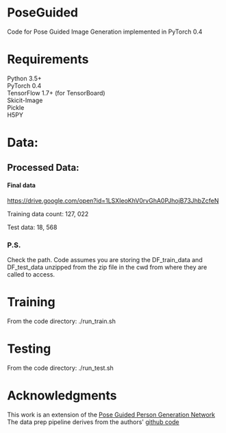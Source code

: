 # PoseGuided
Code for Pose Guided Image Generation implemented in PyTorch 0.4

# Requirements
Python 3.5+ <br />
PyTorch 0.4 <br />
TensorFlow 1.7+ (for TensorBoard) <br />
Skicit-Image <br />
Pickle <br />
H5PY <br />


# Data:


## Processed Data:

#### Final data
https://drive.google.com/open?id=1LSXIeoKhV0rvGhA0PJhojB73JhbZcfeN

Training data count: 127, 022

Test data: 18, 568


### P.S.
Check the path. Code assumes you are storing the DF_train_data and DF_test_data unzipped from the zip file in the cwd from where they are called to access.

# Training
From the code directory: ./run_train.sh

# Testing
From the code directory: ./run_test.sh

# Acknowledgments
This work is an extension of the [Pose Guided Person Generation Network](https://papers.nips.cc/paper/6644-pose-guided-person-image-generation.pdf)
The data prep pipeline derives from the authors' [github code](https://github.com/charliememory/Pose-Guided-Person-Image-Generation)
